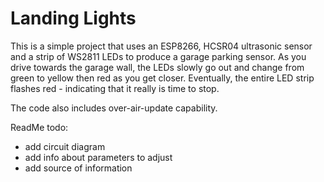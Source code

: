 # Landing Lights

This is a simple project that uses an ESP8266, HCSR04 ultrasonic sensor and a strip of WS2811 LEDs to produce a garage parking sensor.  As you
drive towards the garage wall, the LEDs slowly go out and change from green to yellow then red as you get closer.  Eventually, the entire LED
strip flashes red - indicating that it really is time to stop.

The code also includes over-air-update capability.

ReadMe todo:
- add circuit diagram
- add info about parameters to adjust
- add source of information

